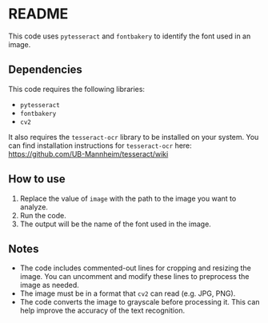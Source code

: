 # README

This code uses `pytesseract` and `fontbakery` to identify the font used in an image.

## Dependencies

This code requires the following libraries:
- `pytesseract`
- `fontbakery`
- `cv2`

It also requires the `tesseract-ocr` library to be installed on your system. You can find installation instructions for `tesseract-ocr` here: https://github.com/UB-Mannheim/tesseract/wiki

## How to use

1. Replace the value of `image` with the path to the image you want to analyze.
2. Run the code.
3. The output will be the name of the font used in the image.

## Notes

- The code includes commented-out lines for cropping and resizing the image. You can uncomment and modify these lines to preprocess the image as needed.
- The image must be in a format that `cv2` can read (e.g. JPG, PNG).
- The code converts the image to grayscale before processing it. This can help improve the accuracy of the text recognition.

